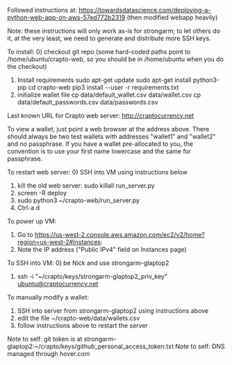 Followed instructions at: https://towardsdatascience.com/deploying-a-python-web-app-on-aws-57ed772b2319
(then modified webapp heavily)

Note: these instructions will only work as-is for strongarm; to let others do it, at the very least, we need to generate and distribute more SSH keys.

To install:
0) checkout git repo (some hard-coded paths point to /home/ubuntu/crapto-web, so you should be in /home/ubuntu when you do the checkout)
1) Install requirements
sudo apt-get update
sudo apt-get install python3-pip
cd crapto-web
pip3 install --user -r requirements.txt
2) initialize wallet file
cp data/default_wallet.csv data/wallet.csv
cp data/default_passwords.csv data/passwords.csv

Last known URL for Crapto web server: http://craptocurrency.net

To view a wallet, just point a web browser at the address above. There should always be two test wallets with addresses "wallet1" and "wallet2" and no passphrase. If you have a wallet pre-allocated to you, the convention is to use your first name lowercase and the same for passphrase.

To restart web server:
0) SSH into VM using instructions below
1) kill the old web server: sudo killall run_server.py
2) screen -R deploy
3) sudo python3 ~/crapto-web/run_server.py
4) Ctrl-a d

To power up VM:
1) Go to https://us-west-2.console.aws.amazon.com/ec2/v2/home?region=us-west-2#Instances:
2) Note the IP address ("Public IPv4" field on Instances page)

To SSH into VM:
0) be Nick and use strongarm-glaptop2
1) ssh -i "~/crapto/keys/strongarm-glaptop2_priv_key" ubuntu@craptocurrency.net

To manually modify a wallet:
1) SSH into server from strongarm-glaptop2 using instructions above
2) edit the file ~/crapto-web/data/wallets.csv
3) follow instructions above to restart the server

Note to self: git token is at strongarm-glaptop2:~/crapto/keys/github_personal_access_token.txt
Note to self: DNS managed through hover.com
